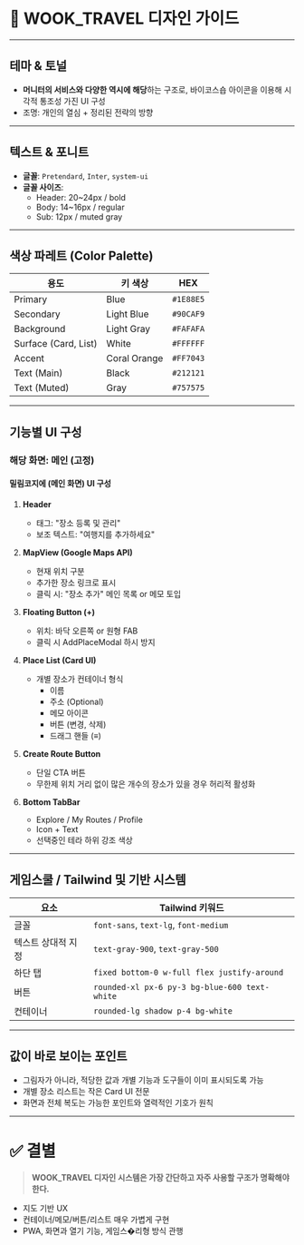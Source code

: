 # 🎨 WOOK_TRAVEL 디자인 가이드

---

## 테마 & 토널

- **머니터의 서비스와 다양한 역시에 해당**하는 구조로, 바이코스숍 아이콘을 이용해 시각적 통조성 가진 UI 구성
- 조명: 개인의 열심 + 정리된 전략의 방향

---

## 텍스트 & 포니트

- **글꼴**: `Pretendard`, `Inter`, `system-ui`
- **글꼴 사이즈**:
  - Header: 20~24px / bold
  - Body: 14~16px / regular
  - Sub: 12px / muted gray

---

## 색상 파레트 (Color Palette)

| 용도 | 키 색상 | HEX |
|--------|---------|------|
| Primary | Blue | `#1E88E5` |
| Secondary | Light Blue | `#90CAF9` |
| Background | Light Gray | `#FAFAFA` |
| Surface (Card, List) | White | `#FFFFFF` |
| Accent | Coral Orange | `#FF7043` |
| Text (Main) | Black | `#212121` |
| Text (Muted) | Gray | `#757575` |

---

## 기능별 UI 구성

### 해당 화면: 메인 (고정)

#### 밀림코지에 (메인 화면) UI 구성

1. **Header**
   - 태그: "장소 등록 및 관리"
   - 보조 텍스트: "여행지를 추가하세요"

2. **MapView (Google Maps API)**
   - 현재 위치 구분
   - 추가한 장소 링크로 표시
   - 클릭 시: "장소 추가" 메인 목록 or 메모 토입

3. **Floating Button (+)**
   - 위치: 바닥 오른쪽 or 원형 FAB
   - 클릭 시 AddPlaceModal 하시 방지

4. **Place List (Card UI)**
   - 개별 장소가 컨테이너 형식
     - 이름
     - 주소 (Optional)
     - 메모 아이콘
     - 버튼 (변경, 삭제)
     - 드래그 핸들 (≡)

5. **Create Route Button**
   - 단일 CTA 버튼
   - 무한제 위치 거리 없이 많은 개수의 장소가 있을 경우 허리적 활성화

6. **Bottom TabBar**
   - Explore / My Routes / Profile
   - Icon + Text
   - 선택중인 테라 하위 강조 색상

---

## 게임스쿨 / Tailwind 및 기반 시스템

| 요소 | Tailwind 키워드 |
|--------|-----------------|
| 글꼴 | `font-sans`, `text-lg`, `font-medium` |
| 텍스트 상대적 지정 | `text-gray-900`, `text-gray-500` |
| 하단 탭 | `fixed bottom-0 w-full flex justify-around` |
| 버튼 | `rounded-xl px-6 py-3 bg-blue-600 text-white` |
| 컨테이너 | `rounded-lg shadow p-4 bg-white` |

---

## 값이 바로 보이는 포인트

- 그림자가 아니라, 적당한 값과 개별 기능과 도구들이 이미 표시되도록 가능
- 개별 장소 리스트는 작은 Card UI 전문
- 화면과 전체 복도는 가능한 포인트와 열력적인 기호가 원칙

---

# ✅ 결별

> **WOOK_TRAVEL 디자인 시스템은 가장 간단하고 자주 사용할 구조가 명확해야 한다.**

- 지도 기반 UX
- 컨테이너/메모/버튼/리스트 매우 가볍게 구현
- PWA, 화면과 열기 기능, 게임스�리형 방식 관행

